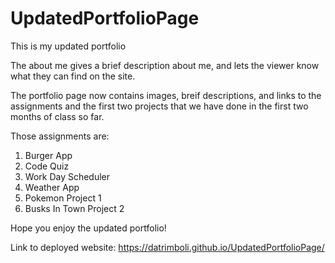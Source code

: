 # UpdatedPortfolioPage

This is my updated portfolio 

The about me gives a brief description about me, and lets the viewer know what they can find on the site.

The portfolio page now contains images, breif descriptions, and links to the assignments and the first two projects that we have done in the first two months of class so far. 

Those assignments are:
1. Burger App
2. Code Quiz
3. Work Day Scheduler
4. Weather App
5. Pokemon Project 1 
6. Busks In Town Project 2

Hope you enjoy the updated portfolio!

Link to deployed website: https://datrimboli.github.io/UpdatedPortfolioPage/